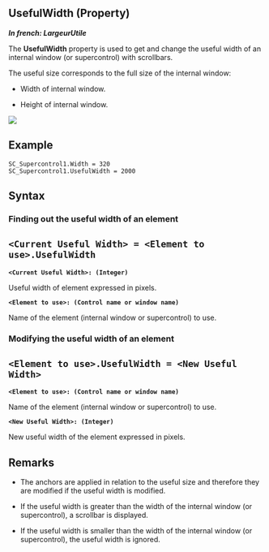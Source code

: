 


## UsefulWidth (Property)

***In french: LargeurUtile***
	



<a name="XUse"></a>
<a name="Use"></a>
<a name="description"></a>
The **UsefulWidth** property is used to get and change the useful width of an internal window (or supercontrol) with scrollbars. 

The useful size corresponds to the full size of the internal window:

- Width of internal window.

- Height of internal window.


![](https://doc.pcsoft.fr/en-US/images/image.awp?langid=3&name=FenTailleUtile.gif)

<a name="Example1"></a>
<a name="sample_code"></a>

## Example


```wl
SC_Supercontrol1.Width = 320
SC_Supercontrol1.UsefulWidth = 2000
```

<a name="XSYNTAX"></a>

## Syntax
<a name="SYNTAX1"></a>

### Finding out the useful width of an element

`<Current Useful Width> = <Element to use>.UsefulWidth`
---

**`<Current Useful Width>: (Integer)`**

Useful width of element expressed in pixels.

**`<Element to use>: (Control name or window name)`**

Name of the element (internal window or supercontrol) to use.  


<a name="SYNTAX2"></a>

### Modifying the useful width of an element

`<Element to use>.UsefulWidth = <New Useful Width>`
---

**`<Element to use>: (Control name or window name)`**

Name of the element (internal window or supercontrol) to use.

**`<New Useful Width>: (Integer)`**

New useful width of the element expressed in pixels.  



<a name="NOTE0"></a>
<a name="NOTE0_1"></a>

## Remarks


- The anchors are applied in relation to the useful size and therefore they are modified if the useful width is modified.

- If the useful width is greater than the width of the internal window (or supercontrol), a scrollbar is displayed.

- If the useful width is smaller than the width of the internal window (or supercontrol), the useful width is ignored.





